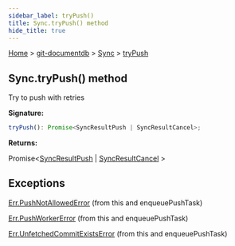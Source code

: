 ```yaml
---
sidebar_label: tryPush()
title: Sync.tryPush() method
hide_title: true
---
```


[Home](./index.md) &gt; [git-documentdb](./git-documentdb.md) &gt; [Sync](./git-documentdb.sync.md) &gt; [tryPush](./git-documentdb.sync.trypush.md)

## Sync.tryPush() method

Try to push with retries

<b>Signature:</b>

```typescript
tryPush(): Promise<SyncResultPush | SyncResultCancel>;
```
<b>Returns:</b>

Promise&lt;[SyncResultPush](./git-documentdb.syncresultpush.md) \| [SyncResultCancel](./git-documentdb.syncresultcancel.md) &gt;

## Exceptions

[Err.PushNotAllowedError](./git-documentdb.err.pushnotallowederror.md) (from this and enqueuePushTask)

[Err.PushWorkerError](./git-documentdb.err.pushworkererror.md) (from this and enqueuePushTask)

[Err.UnfetchedCommitExistsError](./git-documentdb.err.unfetchedcommitexistserror.md) (from this and enqueuePushTask)

